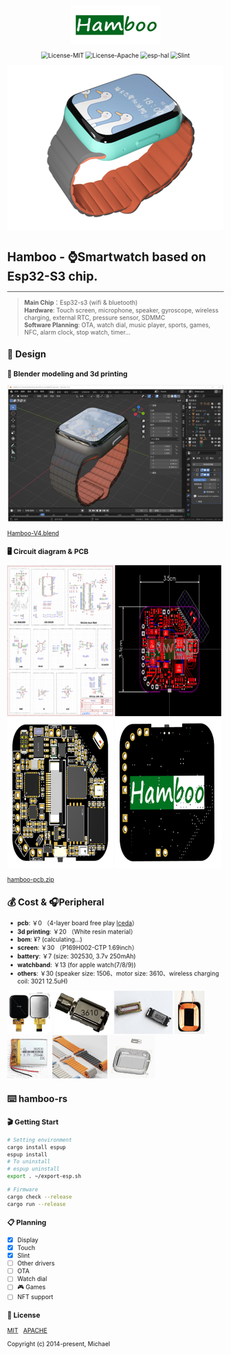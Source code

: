 <p align="center">
  <img width="210" height="90" src="docs/Hamboo.jpg">
</p>
<p align="center">
    <img alt="License-MIT" src="https://img.shields.io/badge/license-MIT-blue.svg"/>
    <img alt="License-Apache" src="https://img.shields.io/badge/license-apache-blue.svg"/>
    <img alt="esp-hal" src="https://img.shields.io/badge/esp_hal-0.17.0-green.svg"/>
    <img alt="Slint" src="https://img.shields.io/badge/slint-1.5.1-green.svg"/>
</p>

<img alt="Hamboo" src="docs/watch.jpg"/>

<br>

# Hamboo - ⌚Smartwatch based on Esp32-S3 chip.

---

> **Main Chip**：Esp32-s3 (wifi & bluetooth) <br>
> **Hardware**: Touch screen, microphone, speaker, gyroscope, wireless charging, external RTC, pressure sensor, SDMMC <br>
> **Software Planning**: OTA, watch dial, music player, sports, games, NFC, alarm clock, stop watch, timer... <br>

## 📐 Design

### 📐 Blender modeling and 3d printing

![blender.jpg](docs/blender.jpg)

[Hamboo-V4.blend](docs/Hamboo-V4.blend)

### 🖥️ Circuit diagram & PCB

<div>
<img width="49%" height="350" src="docs/circuit-diagram.png"/>
<img width="49%" height="350" src="docs/PCB.png"/>
<img width="49%" height="350" src="docs/PCB-3D-A.png"/>
<img width="49%" height="350" src="docs/PCB-3D-B.png"/>
</div>

[hamboo-pcb.zip](docs%2Fhamboo-pcb.zip)

## 💰 Cost & 🎧Peripheral

- **pcb**: ￥0 （4-layer board free play [lceda](https://lceda.cn/)）
- **3d printing**: ￥20 （White resin material）
- **bom**: ¥? (calculating...)
- **screen**: ￥30 （P169H002-CTP 1.69inch）
- **battery**: ￥7 (size: 302530, 3.7v 250mAh)
- **watchband**: ￥13 (for apple watch(7/8/9))
- **others**: ￥30 (speaker size: 1506、motor size: 3610、wireless charging coil: 3021 12.5uH)

<div>
    <img height="100" src="docs/screen.jpg"/>
    <img height="100" src="docs/motor.jpg"/>
    <img height="100" src="docs/speaker.jpg"/>
    <img height="100" src="docs/coil.png"/>
    <img height="100" src="docs/battery.jpg"/>
    <img height="100" src="docs/watchband.jpg"/>
    <img height="100" src="docs/3dmodel.jpg"/>
</div>

## ⌨️ hamboo-rs

### 🎬 Getting Start

```bash
# Setting environment
cargo install espup
espup install
# To uninstall
# espup uninstall
export . ~/export-esp.sh
```
```bash
# Firmware
cargo check --release
cargo run --release
```

### 📋 Planning

- [X] Display
- [X] Touch
- [X] Slint
- [ ] Other drivers
- [ ] OTA
- [ ] Watch dial
- [ ] 🎮 Games
- [ ] NFT support

### 📄 License

[MIT](https://opensource.org/licenses/MIT) &nbsp; [APACHE](https://opensource.org/license/apache-2-0)

Copyright (c) 2014-present, Michael